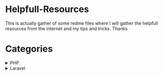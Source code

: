 # Helpfull-Resources
This is actually gather of some redme files where I will gather the helpfull resources from the internet and my tips and tricks. Thanks

# Categories
<details>
<summary>PHP</summary>

</details>
<details>
<summary>Laravel</summary>

</details>

